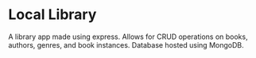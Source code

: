 # Local Library

A library app made using express. Allows for CRUD operations on books, authors, genres, and book instances. Database hosted using MongoDB.
